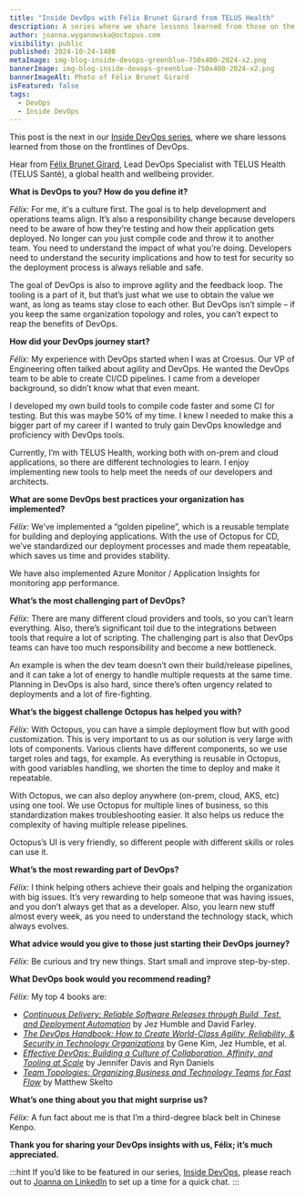 ```yaml
---
title: "Inside DevOps with Félix Brunet Girard from TELUS Health"
description: A series where we share lessons learned from those on the frontlines of DevOps. This post features Félix Brunet Girard, Lead DevOps Specialist with TELUS Health.
author: joanna.wyganowska@octopus.com
visibility: public
published: 2024-10-24-1400
metaImage: img-blog-inside-devops-greenblue-750x400-2024-x2.png
bannerImage: img-blog-inside-devops-greenblue-750x400-2024-x2.png
bannerImageAlt: Photo of Félix Brunet Girard
isFeatured: false
tags: 
  - DevOps
  - Inside DevOps
---
```


This post is the next in our [Inside DevOps series](https://octopus.com/blog/tag/Inside%20DevOps), where we share lessons learned from those on the frontlines of DevOps.  

Hear from [Félix Brunet Girard](https://www.linkedin.com/in/felixbrunetgirard/), Lead DevOps Specialist with TELUS Health (TELUS Santé), a global health and wellbeing provider.


**What is DevOps to you? How do you define it?**

*Félix:* For me, it's a culture first. The goal is to help development and operations teams align. It’s also a responsibility change because developers need to be aware of how they’re testing and how their application gets deployed. No longer can you just compile code and throw it to another team. You need to understand the impact of what you’re doing. Developers need to understand the security implications and how to test for security so the deployment process is always reliable and safe. 

The goal of DevOps is also to improve agility and the feedback loop. The tooling is a part of it, but that’s just what we use to obtain the value we want, as long as teams stay close to each other. But DevOps isn’t simple – if you keep the same organization topology and roles, you can’t expect to reap the benefits of DevOps.


**How did your DevOps journey start?**

*Félix:* My experience with DevOps started when I was at Croesus. Our VP of Engineering often talked about agility and DevOps. He wanted the DevOps team to be able to create CI/CD pipelines. I came from a developer background, so didn’t know what that even meant. 

I developed my own build tools to compile code faster and some CI for testing. But this was maybe 50% of my time. I knew I needed to make this a bigger part of my career if I wanted to truly gain DevOps knowledge and proficiency with DevOps tools.

Currently, I’m with TELUS Health, working both with on-prem and cloud applications, so there are different technologies to learn. I enjoy implementing new tools to help meet the needs of our developers and architects.

**What are some DevOps best practices your organization has implemented?**

*Félix:* We’ve implemented a “golden pipeline”, which is a reusable template for building and deploying applications. With the use of Octopus for CD, we’ve standardized our deployment processes and made them repeatable, which saves us time and provides stability.

We have also implemented Azure Monitor / Application Insights for monitoring app performance.

**What’s the most challenging part of DevOps?**

*Félix:* There are many different cloud providers and tools, so you can’t learn everything. Also, there’s significant toil due to the integrations between tools that require a lot of scripting. The challenging part is also that DevOps teams can have too much responsibility and become a new bottleneck.
 
An example is when the dev team doesn’t own their build/release pipelines, and it can take a lot of energy to handle multiple requests at the same time. Planning in DevOps is also hard, since there’s often urgency related to deployments and a lot of fire-fighting.

**What’s the biggest challenge Octopus has helped you with?**

*Félix:* With Octopus, you can have a simple deployment flow but with good customization. This is very important to us as our solution is very large with lots of components. Various clients have different components, so we use target roles and tags, for example. As everything is reusable in Octopus, with good variables handling, we shorten the time to deploy and make it repeatable. 

With Octopus, we can also deploy anywhere (on-prem, cloud, AKS, etc) using one tool. We use Octopus for multiple lines of business, so this standardization makes troubleshooting easier. It also helps us reduce the complexity of having multiple release pipelines.

Octopus’s UI is very friendly, so different people with different skills or roles can use it.

**What’s the most rewarding part of DevOps?**

*Félix:* I think helping others achieve their goals and helping the organization with big issues. It’s very rewarding to help someone that was having issues, and you don’t always get that as a developer. Also, you learn new stuff almost every week, as you need to understand the technology stack, which always evolves.

**What advice would you give to those just starting their DevOps journey?**

*Félix:* Be curious and try new things. Start small and improve step-by-step.

**What DevOps book would you recommend reading?**

*Félix:* My top 4 books are:

- *[Continuous Delivery: Reliable Software Releases through Build, Test, and Deployment Automation](https://octopus.com/devops/reading-list/#continuous-delivery)* by Jez Humble and David Farley.
- *[The DevOps Handbook: How to Create World-Class Agility, Reliability, & Security in Technology Organizations](https://octopus.com/devops/reading-list/#the-devops-handbook)* by Gene Kim, Jez Humble, et al.
- *[Effective DevOps: Building a Culture of Collaboration, Affinity, and Tooling at Scale](https://www.goodreads.com/book/show/25602743-effective-devops)* by Jennifer Davis and Ryn Daniels
- *[Team Topologies: Organizing Business and Technology Teams for Fast Flow](https://octopus.com/devops/reading-list/#team-topologies)* by Matthew Skelto

**What’s one thing about you that might surprise us?**

*Félix:* A fun fact about me is that I’m a third-degree black belt in Chinese Kenpo.

**Thank you for sharing your DevOps insights with us, Félix; it’s much appreciated.**

:::hint
If you’d like to be featured in our series, [Inside DevOps](https://octopus.com/blog/tag/Inside%20DevOps), please reach out to [Joanna on LinkedIn](https://www.linkedin.com/in/joannawyganowska/) to set up a time for a quick chat.
:::